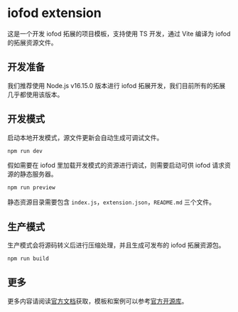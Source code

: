 # iofod extension

这是一个开发 iofod 拓展的项目模板，支持使用 TS 开发，通过 Vite 编译为 iofod 的拓展资源文件。

## 开发准备

我们推荐使用 Node.js v16.15.0 版本进行 iofod 拓展开发，我们目前所有的拓展几乎都使用该版本。

## 开发模式

启动本地开发模式，源文件更新会自动生成可调试文件。

```bash
npm run dev
```

假如需要在 iofod 里加载开发模式的资源进行调试，则需要启动可供 iofod 请求资源的静态服务器。

```bash
npm run preview
```

静态资源目录需要包含 `index.js`，`extension.json`，`README.md` 三个文件。

## 生产模式

生产模式会将源码转义后进行压缩处理，并且生成可发布的 iofod 拓展资源包。

```bash
npm run build
```

## 更多

更多内容请阅读[官方文档](https://doc.iofod.cn/#/zh-cn/9/01)获取，模板和案例可以参考[官方开源库](https://github.com/iofod/iofod-extensions)。
